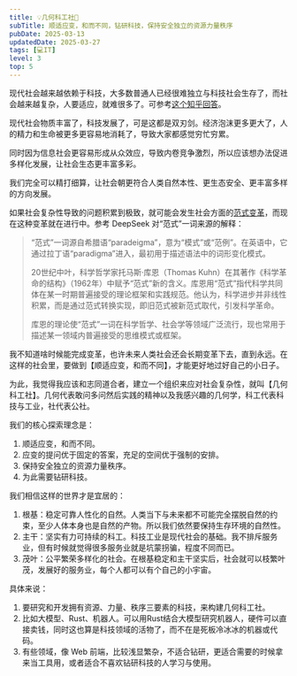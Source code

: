 ```yaml
---
title: 💡几何科工社🎲
subTitle: 顺适应变，和而不同，钻研科技，保持安全独立的资源力量秩序
pubDate: 2025-03-13
updatedDate: 2025-03-27
tags: [💻IT]
level: 3
top: 5
---
```


现代社会越来越依赖于科技，大多数普通人已经很难独立与科技社会生存了，而社会越来越复杂，人要适应，就难很多了。可参考[这个知乎回答]。

现代社会物质丰富了，科技发展了，可是这都是双刃剑。经济泡沫更多更大了，人的精力和生命被更多更容易地消耗了，导致大家都感觉穷忙穷累。

同时因为信息社会更容易形成从众效应，导致内卷竞争激烈，所以应该想办法促进多样化发展，让社会生态更丰富多彩。

我们完全可以精打细算，让社会朝更符合人类自然本性、更生态安全、更丰富多样的方向发展。

如果社会复杂性导致的问题积累到极致，就可能会发生社会方面的[范式变革]，而现在这种变革就在进行中。参考 DeepSeek 对“范式”一词来源的解释：

> “范式”一词源自希腊语“paradeigma”，意为“模式”或“范例”。在英语中，它通过拉丁语“paradigma”进入，最初用于描述语法中的词形变化模式。
>
> 20世纪中叶，科学哲学家托马斯·库恩（Thomas Kuhn）在其著作《科学革命的结构》（1962年）中赋予“范式”新的含义。库恩用“范式”指代科学共同体在某一时期普遍接受的理论框架和实践规范。他认为，科学进步并非线性积累，而是通过范式转换实现，即旧范式被新范式取代，引发科学革命。
>
> 库恩的理论使“范式”一词在科学哲学、社会学等领域广泛流行，现也常用于描述某一领域内普遍接受的思维模式或框架。

我不知道啥时候能完成变革，也许未来人类社会还会长期变革下去，直到永远。在这样的社会里，要做到【顺适应变，和而不同】，才能更好地过好自己的小日子。

为此，我觉得我应该和志同道合者，建立一个组织来应对社会复杂性，就叫【几何科工社】。几何代表敢问多问然后实践的精神以及我感兴趣的几何学，科工代表科技与工业，社代表公社。

我们的核心探索理念是：

1. 顺适应变，和而不同。
2. 应变的提问优于固定的答案，充足的空间优于强制的安排。
3. 保持安全独立的资源力量秩序。
4. 为此需要钻研科技。

我们相信这样的世界才是宜居的：

1. 根基：稳定可靠人性化的自然。人类当下与未来都不可能完全摆脱自然的约束，至少人体本身也是自然的产物。所以我们依然要保持生存环境的自然性。
2. 主干：坚实有力可持续的科工。科技工业是现代社会的基础。我不排斥服务业，但有时候就觉得很多服务业就是坑蒙拐骗，程度不同而已。
3. 茂叶：公平繁荣多样化的社会。在根基稳定和主干坚实后，社会就可以枝繁叶茂，发展好的服务业，每个人都可以有个自己的小宇宙。

具体来说：

1. 要研究和开发拥有资源、力量、秩序三要素的科技，来构建几何科工社。
2. 比如大模型、Rust、机器人。可以用Rust结合大模型研究机器人，硬件可以直接卖钱，同时这也算是科技领域的活物了，而不在是死板冷冰冰的机器或代码。
3. 有些领域，像 Web 前端，比较浅显繁杂，不适合钻研，更适合需要的时候拿来当工具用，或者适合不喜欢钻研科技的人学习与使用。


[这个知乎回答]: https://www.zhihu.com/question/379608803/answer/122527841131
[范式变革]: https://book.douban.com/subject/35886337/
